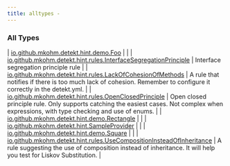 ```yaml
---
title: alltypes - 
---
```


### All Types

| [io.github.mkohm.detekt.hint.demo.Foo](../io.github.mkohm.detekt.hint.demo/-foo/index.html) |  |
| [io.github.mkohm.detekt.hint.rules.InterfaceSegregationPrinciple](../io.github.mkohm.detekt.hint.rules/-interface-segregation-principle/index.html) | Interface segregation principle rule |
| [io.github.mkohm.detekt.hint.rules.LackOfCohesionOfMethods](../io.github.mkohm.detekt.hint.rules/-lack-of-cohesion-of-methods/index.html) | A rule that notifies if there is too much lack of cohesion. Remember to configure it correctly in the detekt.yml. |
| [io.github.mkohm.detekt.hint.rules.OpenClosedPrinciple](../io.github.mkohm.detekt.hint.rules/-open-closed-principle/index.html) | Open closed principle rule. Only supports catching the easiest cases. Not complex when expressions, with type checking and use of enums. |
| [io.github.mkohm.detekt.hint.demo.Rectangle](../io.github.mkohm.detekt.hint.demo/-rectangle/index.html) |  |
| [io.github.mkohm.detekt.hint.SampleProvider](../io.github.mkohm.detekt.hint/-sample-provider/index.html) |  |
| [io.github.mkohm.detekt.hint.demo.Square](../io.github.mkohm.detekt.hint.demo/-square/index.html) |  |
| [io.github.mkohm.detekt.hint.rules.UseCompositionInsteadOfInheritance](../io.github.mkohm.detekt.hint.rules/-use-composition-instead-of-inheritance/index.html) | A rule suggesting the use of composition instead of inheritance. It will help you test for Liskov Substitution. |

